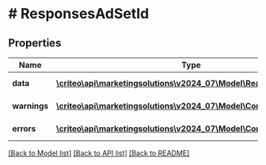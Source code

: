 # # ResponsesAdSetId

## Properties

Name | Type | Description | Notes
------------ | ------------- | ------------- | -------------
**data** | [**\criteo\api\marketingsolutions\v2024_07\Model\ReadModelAdSetId[]**](ReadModelAdSetId.md) |  | [optional] [readonly]
**warnings** | [**\criteo\api\marketingsolutions\v2024_07\Model\CommonProblem[]**](CommonProblem.md) |  | [optional] [readonly]
**errors** | [**\criteo\api\marketingsolutions\v2024_07\Model\CommonProblem[]**](CommonProblem.md) |  | [optional] [readonly]

[[Back to Model list]](../../README.md#models) [[Back to API list]](../../README.md#endpoints) [[Back to README]](../../README.md)
